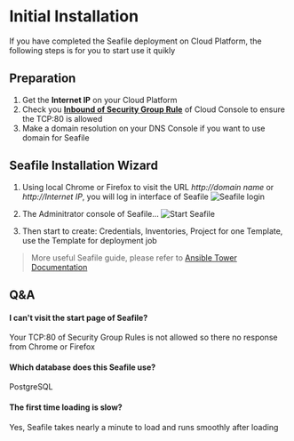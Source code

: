 # Initial Installation

If you have completed the Seafile deployment on Cloud Platform, the following steps is for you to start use it quikly

## Preparation

1. Get the **Internet IP** on your Cloud Platform
2. Check you **[Inbound of Security Group Rule](https://support.websoft9.com/docs/faq/tech-instance.html)** of Cloud Console to ensure the TCP:80 is allowed
3. Make a domain resolution on your DNS Console if you want to use domain for Seafile

## Seafile Installation Wizard

1. Using local Chrome or Firefox to visit the URL *http://domain name* or *http://Internet IP*, you will log in interface of Seafile
   ![Seafile login](https://libs.websoft9.com/Websoft9/DocsPicture/en/awx/awx-login-websoft9.png)

2. The Adminitrator console of Seafile... 
   ![Start Seafile](https://libs.websoft9.com/Websoft9/DocsPicture/en/awx/awxui-websoft9.png)

3. Then start to create: Credentials, Inventories, Project for one Template, use the Template for deployment job

> More useful Seafile guide, please refer to [Ansible Tower Documentation](https://docs.ansible.com/ansible-tower/)

## Q&A

#### I can't visit the start page of Seafile?

Your TCP:80 of Security Group Rules is not allowed so there no response from Chrome or Firefox

#### Which database does this Seafile use?

PostgreSQL

#### The first time loading is slow?

Yes, Seafile takes nearly a minute to load and runs smoothly after loading
